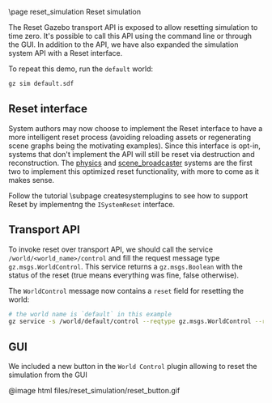 \page reset_simulation Reset simulation

The Reset Gazebo transport API is exposed to allow resetting simulation to time zero.
It's possible to call this API using the command line or through the GUI.
In addition to the API, we have also expanded the simulation system API with a Reset interface.

To repeat this demo, run the `default` world:
```bash
gz sim default.sdf
```

## Reset interface

System authors may now choose to implement the Reset interface to have a more intelligent
reset process (avoiding reloading assets or regenerating scene graphs being the motivating examples).
Since this interface is opt-in, systems that don't implement the API will still be reset via destruction and reconstruction.
The [physics](https://github.com/gazebosim/gz-sim/blob/23881936d93d335a2ad1086008416f1f36c3fdcc/src/systems/physics/Physics.cc#L919-L928) and [scene_broadcaster](https://github.com/gazebosim/gz-sim/blob/23881936d93d335a2ad1086008416f1f36c3fdcc/src/systems/scene_broadcaster/SceneBroadcaster.cc#L489-L495) systems are the first two to implement this optimized reset functionality, with more to come as it makes sense.

Follow the tutorial \subpage createsystemplugins to see how to support Reset by implementng the `ISystemReset` interface.

## Transport API

To invoke reset over transport API, we should call the service `/world/<world_name>/control` and fill the request message type
`gz.msgs.WorldControl`. This service returns a `gz.msgs.Boolean` with the status of the reset (true means everything was fine, false otherwise).

The `WorldControl` message now contains a `reset` field for resetting the world:

```bash
# the world name is `default` in this example
gz service -s /world/default/control --reqtype gz.msgs.WorldControl --reptype gz.msgs.Boolean --timeout 3000 --req 'reset: {all: true}'
```

## GUI

We included a new button in the `World Control` plugin allowing to reset the simulation from the GUI

@image html files/reset_simulation/reset_button.gif
